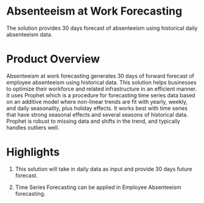 # Absenteeism at Work Forecasting
The solution provides 30 days forecast of absenteeism using historical daily absenteeism data.

# Product Overview
Absenteeism at work forecasting generates 30 days of forward forecast of employee absenteeism using historical data. This solution helps businesses to optimize their workforce and related infrastructure in an efficient manner. It uses Prophet which is a procedure for forecasting time series data based on an additive model where non-linear trends are fit with yearly, weekly, and daily seasonality, plus holiday effects. It works best with time series that have strong seasonal effects and several seasons of historical data. Prophet is robust to missing data and shifts in the trend, and typically handles outliers well.

# Highlights
1. This solution will take in daily data as input and provide 30 days future forecast.

2. Time Series Forecasting can be applied in Employee Absenteeism forecasting.
